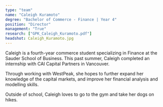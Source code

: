 ```yaml
---
type: "team"
name: "Caleigh Kuramoto"
degree: "Bachelor of Commerce - Finance | Year 4"
position: "Director"
management: "True"
research: ["GPK_Caleigh_Kuramoto.pdf"]
headshot: Caleigh_Kuramoto.jpg
---
```


Caleigh is a fourth-year commerce student specializing in Finance at the Sauder School of Business. This past summer, Caleigh completed an internship with CAI Capital Partners in Vancouver.

Through working with WestPeak, she hopes to further expand her knowledge of the capital markets, and improve her financial analysis and modelling skills.

Outside of school, Caleigh loves to go to the gym and take her dogs on hikes.
